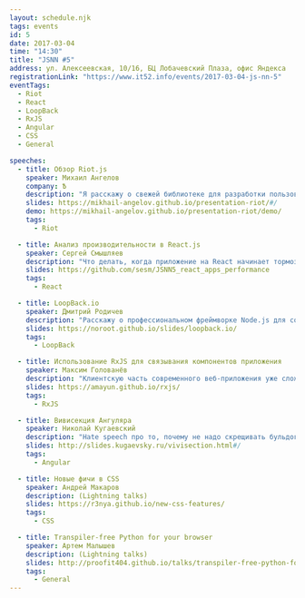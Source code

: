 ```yaml
---
layout: schedule.njk
tags: events
id: 5
date: 2017-03-04
time: "14:30"
title: "JSNN #5"
address: ул. Алексеевская, 10/16, БЦ Лобачевский Плаза, офис Яндекса
registrationLink: "https://www.it52.info/events/2017-03-04-js-nn-5"
eventTags:
  - Riot
  - React
  - LoopBack
  - RxJS
  - Angular
  - CSS
  - General

speeches:
  - title: Обзор Riot.js
    speaker: Михаил Ангелов
    company: Ѣ
    description: "Я расскажу о свежей библиотеке для разработки пользовательского интерфейса RIOT.js и сравню её с популярными современными решениями. Также поделюсь вариантами её использования."
    slides: https://mikhail-angelov.github.io/presentation-riot/#/
    demo: https://mikhail-angelov.github.io/presentation-riot/demo/
    tags:
      - Riot

  - title: Анализ производительности в React.js
    speaker: Сергей Смышляев
    description: "Что делать, когда приложение на React начинает тормозить? Я расскажу о средствах анализа производительности, наиболее частых проблемах и способах их решения на примере живых (хоть и синтетических) приложений."
    slides: https://github.com/sesm/JSNN5_react_apps_performance
    tags:
      - React

  - title: LoopBack.io
    speaker: Дмитрий Родичев
    description: "Расскажу о профессиональном фреймворке Node.js для создания API от IBM. Поговорим об инструменте для создания и развёртывания типовых REST API сервисов с минимальным количеством кода и о том, как легко его настроить. Также речь пойдёт о клиентских SDK для многих популярных платформ и о способности LoopBack.io работать не только с MongoDB."
    slides: https://noroot.github.io/slides/loopback.io/
    tags:
      - LoopBack

  - title: Использование RxJS для связывания компонентов приложения
    speaker: Максим Голованёв
    description: "Клиентскую часть современного веб-приложения уже сложно представить без модульности, а такая структура предполагает большое количество внутренних связей. И если всё состояние приложения укладывается в 10-20 полей, проще всего хранить такое состояние в одном месте. Но когда для хранения состояния требуется 100 полей, проще сделать так, чтобы каждый компонент хранил, обрабатывал и передавал другим свою небольшую часть состояния. В этом докладе я расскажу, как организовать передачу состояния между компонентами при помощи RxJS."
    slides: https://amayun.github.io/rxjs/
    tags:
      - RxJS

  - title: Вивисекция Ангуляра
    speaker: Николай Кугаевский
    description: "Hate speech про то, почему не надо скрещивать бульдога с носорогом."
    slides: http://slides.kugaevsky.ru/vivisection.html#/
    tags:
      - Angular

  - title: Новые фичи в CSS
    speaker: Андрей Макаров
    description: (Lightning talks)
    slides: https://r3nya.github.io/new-css-features/
    tags:
      - CSS

  - title: Transpiler-free Python for your browser
    speaker: Артем Малышев
    description: (Lightning talks)
    slides: http://proofit404.github.io/talks/transpiler-free-python-for-your-browser/#/
    tags:
      - General
---
```


<!-- Привет, друзья!

Настало время встретиться вновь и поговорить про самое важное и интересное. :)



----
**Расскажите нам, [что понравилось и что не очень](https://events.yandex.ru/events/yagosti/04-03-2017/feedback).**

----

Есть идеи или предложения? Хочешь что-то рассказать?
Пишите мне в [telegram](https://telegram.me/r3nya) или [почту](mailto:hello-jsnn@pm.me).

Приходите, будет интересно! -->
